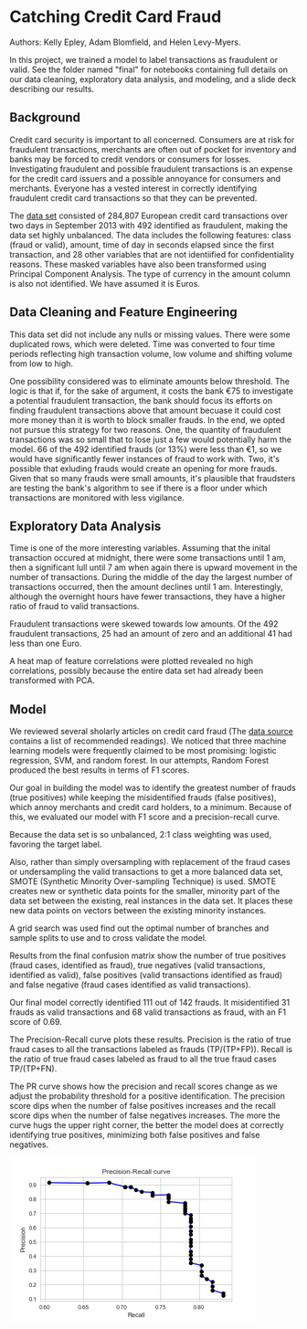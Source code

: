 
# Catching Credit Card Fraud

Authors: Kelly Epley, Adam Blomfield, and Helen Levy-Myers.

In this project, we trained a model to label transactions as fraudulent or valid. See the folder named "final" for notebooks containing full details on our data cleaning, exploratory data analysis, and modeling, and a slide deck describing our results. 

## Background

Credit card security is important to all concerned. Consumers are at risk for fraudulent transactions, merchants are often out of pocket for inventory and banks may be forced to credit vendors or consumers for losses. Investigating fraudulent and possible fraudulent transactions is an expense for the credit card issuers and a possible annoyance for consumers and merchants. Everyone has a vested interest in correctly identifying fraudulent credit card transactions so that they can be prevented.

The [data set]('https://www.kaggle.com/mlg-ulb/creditcardfraud') consisted of 284,807 European credit card transactions over two days in September 2013 with 492 identified as fraudulent, making the data set highly unbalanced. The data includes the following features: class (fraud or valid), amount, time of day in seconds  elapsed since the first transaction, and 28 other variables that are not identiified for confidentiality reasons. These masked variables have also been transformed using Principal Component Analysis. The type of currency in the amount column is also not identified. We have assumed it is Euros.

## Data Cleaning and Feature Engineering

This data set did not include any nulls or missing values. There were some duplicated rows, which were deleted. Time was converted to four time periods reflecting high transaction volume, low volume and shifting volume from low to high.

One possibility considered was to eliminate amounts below threshold. The logic is that if, for the sake of argument, it costs the bank €75 to investigate a potential fraudulent transaction, the bank should focus its efforts on finding fraudulent transactions above that amount becuase it could cost more money than it is worth to block smaller frauds. In the end, we opted not pursue this strategy for two reasons. One, the quantity of fraudulent transactions was so small that to lose just a few would potentially harm the model. 66 of the 492 identified frauds (or 13%) were less than €1, so we would have significantly fewer instances of fraud to work with. Two, it's possible that exluding frauds would create an opening for more frauds. Given that so many frauds were small amounts, it's plausible that fraudsters are testing the bank's algorithm to see if there is a floor under which transactions are monitored with less vigilance. 

## Exploratory Data Analysis

Time is one of the more interesting variables. Assuming that the inital transaction occured at midnight, there were some transactions until 1 am, then a significant lull until 7 am when again there is upward movement in the number of transactions. During the middle of the day the largest number of transactions occurred, then the amount declines until 1 am. Interestingly, although the overnight hours have fewer transactions, they have a higher ratio of fraud to valid transactions. 

Fraudulent transactions were skewed towards low amounts. Of the 492 fraudulent transactions, 25 had an amount of zero and an additional 41 had less than one Euro. 

A heat map of feature correlations were plotted revealed no high correlations, possibly because the entire data set had already been transformed with PCA.

## Model

We reviewed several sholarly articles on credit card fraud (The [data source]('https://www.kaggle.com/mlg-ulb/creditcardfraud') contains a list of recommended readings). We noticed that three machine learning models were frequently claimed to be most promising: logistic regression, SVM, and random forest. In our attempts, Random Forest produced the best results in terms of F1 scores.

Our goal in building the model was to identify the greatest number of frauds (true positives) while keeping the misidentified frauds (false positives), which annoy merchants and credit card holders, to a minimum. Because of this, we evaluated our model with F1 score and a precision-recall curve. 

Because the data set is so unbalanced, 2:1 class weighting was used, favoring the target label. 

Also, rather than simply oversampling with replacement of the fraud cases or undersampling the valid transactions to get a more balanced data set, SMOTE (Synthetic Minority Over-sampling Technique) is used. SMOTE creates new or synthetic data points for the smaller, minority part of the data set between the existing, real instances in the data set. It places these new data points on vectors between the existing minority instances. 

A grid search was used find out the optimal number of branches and sample splits to use and to cross validate the model. 

Results from the final confusion matrix show the number of true positives (fraud cases, identified as fraud), true negatives (valid transactions, identified as valid), false positives (valid transactions identified as fraud) and false negative (fraud cases identified as valid transactions). 

Our final model correctly identified 111 out of 142 frauds. It misidentified 31 frauds as valid transactions and 68 valid transactions as fraud, with an F1 score of 0.69. 

The Precision-Recall curve plots these results. Precision is the ratio of true fraud cases to all the transactions labeled as frauds (TP/(TP+FP)). Recall is the ratio of true fraud cases labeled as fraud to all the true fraud cases TP/(TP+FN). 

The PR curve shows how the precision and recall scores change as we adjust the probability threshold for a positive identification. The precision score dips when the number of false positives increases and the recall score dips when the number of false negatives increases. The more the curve hugs the upper right corner, the better the model does at correctly identifying true positives, minimizing both false positives and false negatives.

![precision-recall-curve](reports/figures/pr_curve.png)





 



